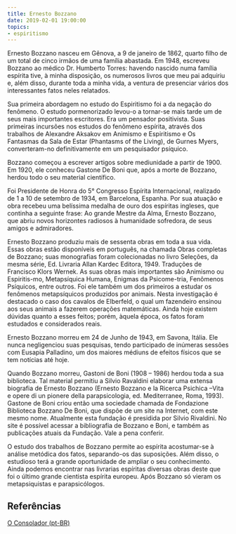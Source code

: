 ```yaml
---
title: Ernesto Bozzano
date: 2019-02-01 19:00:00
topics: 
- espiritismo
---
```



Ernesto Bozzano nasceu em Gênova, a 9 de janeiro de 1862, quarto filho de um total de cinco irmãos de uma família abastada. Em 1948, escreveu Bozzano ao médico Dr. Humberto Torres: havendo nascido numa família espírita tive, à minha disposição, os numerosos livros que meu pai adquiriu e, além disso, durante toda a minha vida, a ventura de presenciar vários dos interessantes fatos neles relatados.

Sua primeira abordagem no estudo do Espiritismo foi a da negação do fenômeno. O estudo pormenorizado levou-o a tornar-se mais tarde um de seus mais importantes escritores. Era um pensador positivista. Suas primeiras incursões nos estudos do fenômeno espírita, através dos trabalhos de Alexandre Aksakov em Animismo e Espiritismo e Os Fantasmas da Sala de Estar (Phantasms of the Living), de Gurnes Myers, converteram-no definitivamente em um pesquisador psíquico.

Bozzano começou a escrever artigos sobre mediunidade a partir de 1900. Em 1920, ele conheceu Gastone De Boni que, após a morte de Bozzano, herdou todo o seu material científico.

Foi Presidente de Honra do 5° Congresso Espírita Internacional, realizado de 1 a 10 de setembro de 1934, em Barcelona, Espanha. Por sua atuação e obra recebeu uma belíssima medalha de ouro dos espíritas ingleses, que continha a seguinte frase: Ao grande Mestre da Alma, Ernesto Bozzano, que abriu novos horizontes radiosos à humanidade sofredora, de seus amigos e admiradores.

Ernesto Bozzano produziu mais de sessenta obras em toda a sua vida. Essas obras estão disponíveis em português, na chamada Obras completas de Bozzano; suas monografias foram colecionadas no livro Seleções, da mesma série, Ed. Livraria Allan Kardec Editora, 1949. Traduções de Francisco Klors Wernek.
As suas obras mais importantes são Animismo ou Espiritis-mo, Metapsíquica Humana, Enigmas da Psicome-tria, Fenômenos Psíquicos, entre outros. Foi ele também um dos primeiros a estudar os fenômenos metapsíquicos produzidos por animais. Nesta investigação é destacado o caso dos cavalos de Elberfeld, o qual um fazendeiro ensinou aos seus animais a fazerem operações matemáticas. Ainda hoje existem dúvidas quanto a esses feitos; porém, àquela época, os fatos foram estudados e considerados reais.

Ernesto Bozzano morreu em 24 de Junho de 1943, em Savona, Itália. Ele nunca negligenciou suas pesquisas, tendo participado de inúmeras sessões com Eusapia Palladino, um dos maiores médiuns de efeitos físicos que se tem notícias até hoje.

Quando Bozzano morreu, Gastoni de Boni (1908 – 1986) herdou toda a sua biblioteca. Tal material permitiu a Silvio Ravaldini elaborar uma extensa biografia de Ernesto Bozzano (Ernesto Bozzano e la Ricerca Psichica –Vita e opere di un pionere della parapsicologia, ed. Mediterranee, Roma, 1993).
Gastone de Boni criou então uma sociedade chamada de Fondazione Biblioteca Bozzano De Boni, que dispõe de um site na Internet, com este mesmo nome. Atualmente esta fundação é presidida por Silvio Rivaldini. No site é possível acessar a bibliografia de Bozzano e Boni, e também as publicações atuais da Fundação. Vale a pena conferir.

O estudo dos trabalhos de Bozzano permite ao espírita acostumar-se à análise metódica dos fatos, separando-os das suposições. Além disso, o estudioso terá a grande oportunidade de ampliar o seu conhecimento. Ainda podemos encontrar nas livrarias espíritas diversas obras deste que foi o último grande cientista espírita europeu. Após Bozzano só vieram os metapsiquistas e parapsicólogos.

## Referências
[O Consolador (pt-BR)](http://www.oconsolador.com.br/linkfixo/biografias/ernestobozzano.html)




